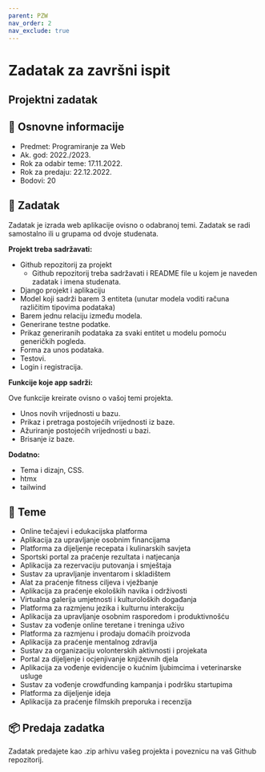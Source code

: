 ```yaml
---
parent: PZW
nav_order: 2
nav_exclude: true
---
```


# Zadatak za završni ispit

## Projektni zadatak

## 📢 Osnovne informacije

- Predmet: Programiranje za Web
- Ak. god: 2022./2023.
- Rok za odabir teme: 17.11.2022.
- Rok za predaju: 22.12.2022.
- Bodovi: 20

## 🎯 Zadatak

Zadatak je izrada web aplikacije ovisno o odabranoj temi. Zadatak se radi samostalno ili u grupama od dvoje studenata.

**Projekt treba sadržavati:**

- Github repozitorij za projekt
  - Github repozitorij treba sadržavati i README file u kojem je naveden zadatak i imena studenata.
- Django projekt i aplikaciju
- Model koji sadrži barem 3 entiteta (unutar modela voditi računa različitim tipovima podataka)
- Barem jednu relaciju između modela.
- Generirane testne podatke.
- Prikaz generiranih podataka za svaki entitet u modelu pomoću generičkih pogleda.
- Forma za unos podataka.
- Testovi.
- Login i registracija.

**Funkcije koje app sadrži:**

Ove funkcije kreirate ovisno o vašoj temi projekta.

- Unos novih vrijednosti u bazu.
- Prikaz i pretraga postojećih vrijednosti iz baze.
- Ažuriranje postojećih vrijednosti u bazi.
- Brisanje iz baze.

**Dodatno:**

- Tema i dizajn, CSS.
- htmx
- tailwind

## 🧾 Teme

- Online tečajevi i edukacijska platforma
- Aplikacija za upravljanje osobnim financijama
- Platforma za dijeljenje recepata i kulinarskih savjeta
- Sportski portal za praćenje rezultata i natjecanja
- Aplikacija za rezervaciju putovanja i smještaja
- Sustav za upravljanje inventarom i skladištem
- Alat za praćenje fitness ciljeva i vježbanje
- Aplikacija za praćenje ekoloških navika i održivosti
- Virtualna galerija umjetnosti i kulturoloških događanja
- Platforma za razmjenu jezika i kulturnu interakciju
- Aplikacija za upravljanje osobnim rasporedom i produktivnošću
- Sustav za vođenje online teretane i treninga uživo
- Platforma za razmjenu i prodaju domaćih proizvoda
- Aplikacija za praćenje mentalnog zdravlja
- Sustav za organizaciju volonterskih aktivnosti i projekata
- Portal za dijeljenje i ocjenjivanje književnih djela
- Aplikacija za vođenje evidencije o kućnim ljubimcima i veterinarske usluge
- Sustav za vođenje crowdfunding kampanja i podršku startupima
- Platforma za dijeljenje ideja
- Aplikacija za praćenje filmskih preporuka i recenzija

## 📦 Predaja zadatka

Zadatak predajete kao .zip arhivu vašeg projekta i poveznicu na vaš Github repozitorij.
